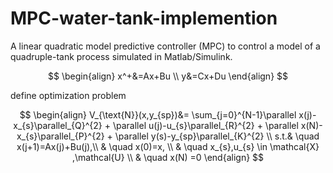 # MPC-water-tank-implemention
A linear quadratic model predictive controller (MPC) to control a model of a quadruple-tank process simulated in Matlab/Simulink.

$$
\begin{align}
    x^+&=Ax+Bu   \\  
    y&=Cx+Du 
\end{align}
$$

define optimization problem 



$$
\begin{align}
    V_{\text{N}}(x,y_{sp})&= \sum_{j=0}^{N-1}\parallel x(j)-x_{s}\parallel_{Q}^{2}  + \parallel u(j)-u_{s}\parallel_{R}^{2}  + \parallel x(N)-x_{s}\parallel_{P}^{2}  + \parallel y(s)-y_{sp}\parallel_{K}^{2}   \\
    s.t.& \quad x(j+1)=Ax(j)+Bu(j),\\
     & \quad x(0)=x, \\
     & \quad x_{s},u_{s}  \in \mathcal{X} ,\mathcal{U} \\
     & \quad  x(N)  =0 
\end{align}
$$


